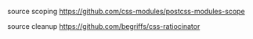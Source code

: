 
source scoping
  https://github.com/css-modules/postcss-modules-scope

source cleanup
  https://github.com/begriffs/css-ratiocinator
